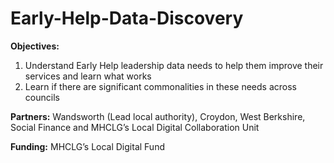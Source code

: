# Early-Help-Data-Discovery

**Objectives:**  

1. Understand Early Help leadership data needs to help them improve their services and learn what works
2. Learn if there are significant commonalities in these needs across councils

**Partners:** Wandsworth (Lead local authority), Croydon, West Berkshire, Social Finance and MHCLG’s Local Digital Collaboration Unit

**Funding:** MHCLG’s Local Digital Fund
